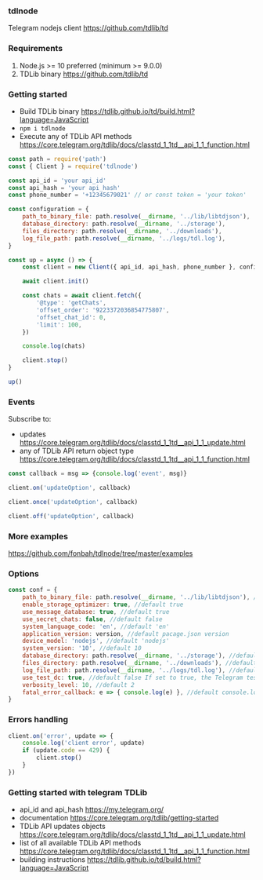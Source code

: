 ### tdlnode
Telegram nodejs client https://github.com/tdlib/td

### Requirements
1. Node.js >= 10 preferred (minimum >= 9.0.0)
2. TDLib binary https://github.com/tdlib/td

### Getting started
- Build TDLib binary https://tdlib.github.io/td/build.html?language=JavaScript
- `npm i tdlnode`
- Execute any of TDLib API methods https://core.telegram.org/tdlib/docs/classtd_1_1td__api_1_1_function.html
```js
const path = require('path')
const { Client } = require('tdlnode')

const api_id = 'your api_id'
const api_hash = 'your api_hash'
const phone_number = '+12345679021' // or const token = 'your token'

const configuration = {
    path_to_binary_file: path.resolve(__dirname, '../lib/libtdjson'),
    database_directory: path.resolve(__dirname, '../storage'),
    files_directory: path.resolve(__dirname, '../downloads'),
    log_file_path: path.resolve(__dirname, '../logs/tdl.log'),
}

const up = async () => {
    const client = new Client({ api_id, api_hash, phone_number }, configuration)

    await client.init()

    const chats = await client.fetch({
        '@type': 'getChats',
        'offset_order': '9223372036854775807',
        'offset_chat_id': 0,
        'limit': 100,
    })

    console.log(chats)

    client.stop()
}

up()
```

### Events
Subscribe to:
- updates https://core.telegram.org/tdlib/docs/classtd_1_1td__api_1_1_update.html
- any of TDLib API return object type https://core.telegram.org/tdlib/docs/classtd_1_1td__api_1_1_function.html
```js
const callback = msg => {console.log('event', msg)}

client.on('updateOption', callback)

client.once('updateOption', callback)

client.off('updateOption', callback)
```

### More examples
https://github.com/fonbah/tdlnode/tree/master/examples

### Options
```js
const conf = {
    path_to_binary_file: path.resolve(__dirname, '../lib/libtdjson'), //default 'libtdjson'
    enable_storage_optimizer: true, //default true
    use_message_database: true, //default true
    use_secret_chats: false, //default false
    system_language_code: 'en', //default 'en'
    application_version: version, //default pacage.json version
    device_model: 'nodejs', //default 'nodejs'
    system_version: '10', //default 10
    database_directory: path.resolve(__dirname, '../storage'), //default './storage'
    files_directory: path.resolve(__dirname, '../downloads'), //default './downloads'
    log_file_path: path.resolve(__dirname, '../logs/tdl.log'), //default './logs/tdl.log'
    use_test_dc: true, //default false If set to true, the Telegram test environment will be used instead of the production environment. 
    verbosity_level: 10, //default 2
    fatal_error_callback: e => { console.log(e) }, //default console.log
}
```

### Errors handling
```js
client.on('error', update => {
    console.log('client error', update)
    if (update.code == 429) {
        client.stop()
    }
})
```

### Getting started with telegram TDLib
- api_id and api_hash https://my.telegram.org/
- documentation https://core.telegram.org/tdlib/getting-started
- TDLib API updates objects https://core.telegram.org/tdlib/docs/classtd_1_1td__api_1_1_update.html
- list of all available TDLib API methods https://core.telegram.org/tdlib/docs/classtd_1_1td__api_1_1_function.html
- building instructions https://tdlib.github.io/td/build.html?language=JavaScript
